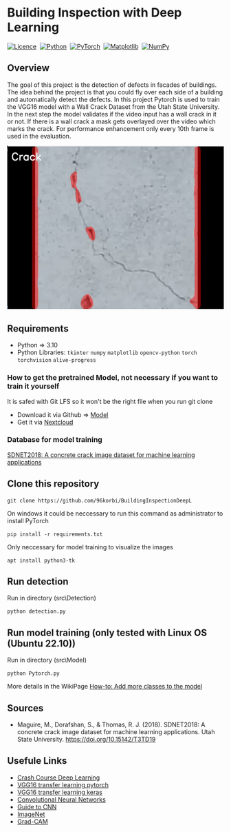 # Building Inspection with Deep Learning
[![Licence](https://img.shields.io/github/license/Ileriayo/markdown-badges?style=for-the-badge)](./LICENSE.md)&nbsp;
[![Python](https://img.shields.io/badge/python-3670A0?style=for-the-badge&logo=python&logoColor=ffdd54)](https://www.python.org/)&nbsp;
[![PyTorch](https://img.shields.io/badge/PyTorch-%23EE4C2C.svg?style=for-the-badge&logo=PyTorch&logoColor=white)](https://pytorch.org/)&nbsp;
[![Matplotlib](https://img.shields.io/badge/Matplotlib-%23ffffff.svg?style=for-the-badge&logo=Matplotlib&logoColor=black)](https://matplotlib.org/)&nbsp;
[![NumPy](https://img.shields.io/badge/numpy-%23013243.svg?style=for-the-badge&logo=numpy&logoColor=white)](https://numpy.org/)&nbsp;

## Overview

The goal of this project is the detection of defects in facades of buildings.
The idea behind the project is that you could fly over each side of a building and automatically detect the defects.
In this project Pytorch is used to train the VGG16 model with a Wall Crack Dataset from the Utah State University.
In the next step the model validates if the video input has a wall crack in it or not. If there is a wall crack a mask gets overlayed over the video which marks the crack.
For performance enhancement only every 10th frame is used in the evaluation.

<div align="center">
  <img src="./static-files/testvideo.gif" alt="Test video showing different images of walls"></img>
</div>



## Requirements

* Python => 3.10
* Python Libraries: `tkinter` `numpy` `matplotlib` `opencv-python` `torch` `torchvision` `alive-progress`

### How to get the pretrained Model, not necessary if you want to train it yourself

It is safed with Git LFS so it won't be the right file when you run git clone
* Download it via Github => [Model](./src/Model/VGG16_v2-OCT_Building_half_dataset.pt)
* Get it via [Nextcloud](https://nextcloud.th-deg.de/s/RAZ4D4aNRns3Axo)

### Database for model training

[SDNET2018: A concrete crack image dataset for machine learning applications](https://digitalcommons.usu.edu/all_datasets/48/)

## Clone this repository

```
git clone https://github.com/96korbi/BuildingInspectionDeepL
```

On windows it could be neccessary to run this command as administrator to install PyTorch
```
pip install -r requirements.txt
```

Only neccessary for model training to visualize the images
```
apt install python3-tk
```

## Run detection

Run in directory (src\Detection)

```
python detection.py
```

## Run model training (only tested with Linux OS (Ubuntu 22.10))

Run in directory (src\Model)

```
python Pytorch.py
```
More details in the WikiPage [How-to: Add more classes to the model](https://github.com/96korbi/BuildingInspectionDeepL/wiki/How-to:-Add-more-classes-to-the-model)

## Sources

* Maguire, M., Dorafshan, S., & Thomas, R. J. (2018). SDNET2018: A concrete crack image dataset for machine learning applications. Utah State University. https://doi.org/10.15142/T3TD19

## Usefule Links
* [Crash Course Deep Learning](https://towardsdatascience.com/a-beginners-guide-to-deep-learning-ed41ac75c4e5)
* [VGG16 transfer learning pytorch](https://www.kaggle.com/code/carloalbertobarbano/vgg16-transfer-learning-pytorch)
* [VGG16 transfer learning keras](https://towardsdatascience.com/transfer-learning-with-vgg16-and-keras-50ea161580b4)
* [Convolutional Neural Networks](https://www.mathworks.com/discovery/convolutional-neural-network-matlab.html)
* [Guide to CNN](https://towardsdatascience.com/a-comprehensive-guide-to-convolutional-neural-networks-the-eli5-way-3bd2b1164a53)
* [ImageNet](https://image-net.org/)
* [Grad-CAM](http://gradcam.cloudcv.org/)


